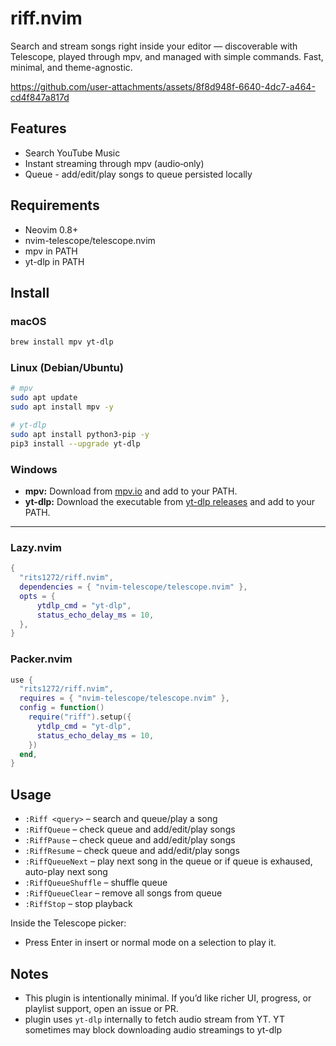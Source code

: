 # riff.nvim

Search and stream songs right inside your editor — discoverable with Telescope, played through mpv, and managed with simple commands. Fast, minimal, and theme-agnostic.

https://github.com/user-attachments/assets/8f8d948f-6640-4dc7-a464-cd4f847a817d


## Features

* Search YouTube Music
* Instant streaming through mpv (audio‑only)
* Queue - add/edit/play songs to queue persisted locally

## Requirements

* Neovim 0.8+
* nvim-telescope/telescope.nvim
* mpv in PATH
* yt-dlp in PATH

## Install

### **macOS**

```bash
brew install mpv yt-dlp
```

### **Linux (Debian/Ubuntu)**

```bash
# mpv
sudo apt update
sudo apt install mpv -y

# yt-dlp
sudo apt install python3-pip -y
pip3 install --upgrade yt-dlp
```

### **Windows**

* **mpv:** Download from [mpv.io](https://mpv.io/installation/) and add to your PATH.
* **yt-dlp:** Download the executable from [yt-dlp releases](https://github.com/yt-dlp/yt-dlp/releases) and add to your PATH.

---

### Lazy.nvim

```lua
{
  "rits1272/riff.nvim",
  dependencies = { "nvim-telescope/telescope.nvim" },
  opts = {
      ytdlp_cmd = "yt-dlp",
      status_echo_delay_ms = 10,
  },
}
```

### Packer.nvim

```lua
use {
  "rits1272/riff.nvim",
  requires = { "nvim-telescope/telescope.nvim" },
  config = function()
    require("riff").setup({
      ytdlp_cmd = "yt-dlp",
      status_echo_delay_ms = 10,
    })
  end,
}
```

## Usage

* `:Riff <query>` – search and queue/play a song
* `:RiffQueue` – check queue and add/edit/play songs
* `:RiffPause` – check queue and add/edit/play songs
* `:RiffResume` – check queue and add/edit/play songs
* `:RiffQueueNext` – play next song in the queue or if queue is exhaused, auto-play next song
* `:RiffQueueShuffle` – shuffle queue
* `:RiffQueueClear` – remove all songs from queue
* `:RiffStop` – stop playback

Inside the Telescope picker:

* Press Enter in insert or normal mode on a selection to play it.

## Notes
- This plugin is intentionally minimal. If you’d like richer UI, progress, or playlist support, open an issue or PR.
- plugin uses `yt-dlp` internally to fetch audio stream from YT. YT sometimes may block downloading audio streamings to yt-dlp

